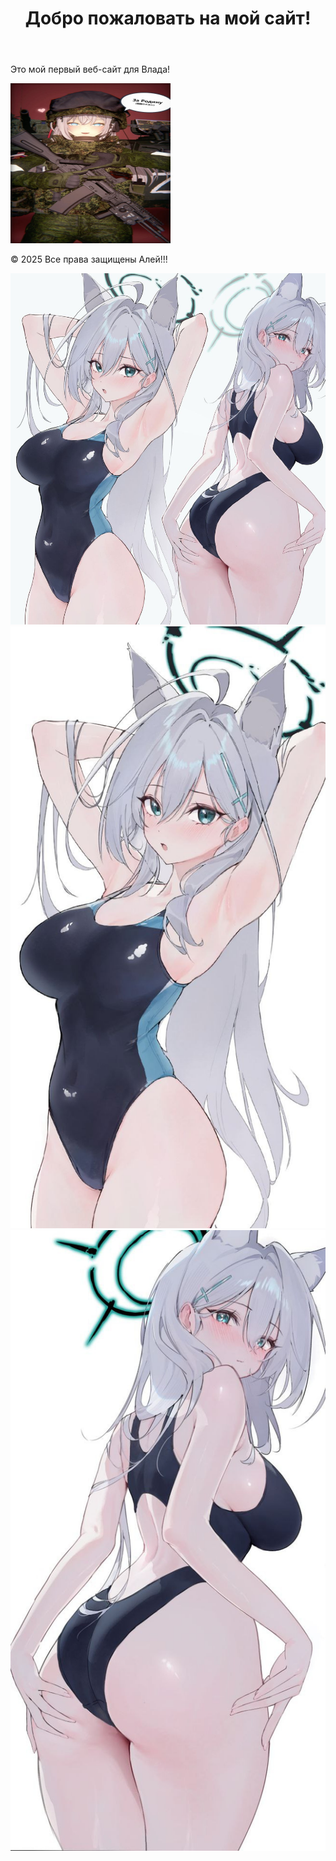 <html lang="ru">
<head>
<meta charset="UTF-8">
<meta name="сайт" content="width=device-width, initial-scale=1.0">
<title>Мой не первый сайт</title>
</head>
<body>
<header>
<h1>Добро пожаловать на мой сайт!</h1>
</header>
<main>
<p>Это мой первый веб-сайт для Влада!</p>
</main>
<footer>
<body>
    <img src="4.jpg" alt="htlm" width="256" height="256">
</body>
<p>  © 2025 Все права защищены Алей!!!</p>
<body>
    <img src="1.jpg" alt="htlm" > 
    <img src="2.jpg" alt="htlm" > 
    <img src="3.jpg" alt="htlm" > 
</body>
</footer>
</head>
</body>
</html>
